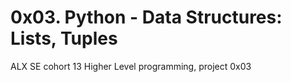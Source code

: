 # 0x03. Python - Data Structures: Lists, Tuples

ALX SE cohort 13 Higher Level programming, project 0x03
